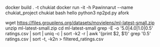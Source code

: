 docker build . -t chukiat
docker run -it -h Pawinnarut --name chukiat_project chukiat bash
hello
python3 np2pd.py
afork

wget https://files.grouplens.org/datasets/movielens/ml-latest-small.zip
unzip ml-latest-small.zip
cd ml-latest-small
grep -E -o '5\.0|4\.0|1\.0|0\.5' ratings.csv | sort | uniq -c | sort -k2 -r | awk '{print $2, $1}'
grep '0\.5' ratings.csv | sort -t, -k2n > filtered_ratings.csv